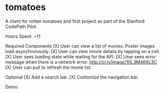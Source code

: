 # tomatoes
A client for rotten tomatoes and first project as part of the Stanford CodePath Pilot.

Hours Spent: ~11

Required Components
[X] User can view a list of movies. Poster images load asynchronously.
[X] User can view movie details by tapping on a cell.
[X] User sees loading state while waiting for the API.
[X] User sees error message when there is a network error: http://cl.ly/image/1l1L3M460c3C
[X] User can pull to refresh the movie list.

Optional
[X] Add a search bar.
[X] Customize the navigation bar.

Demo

